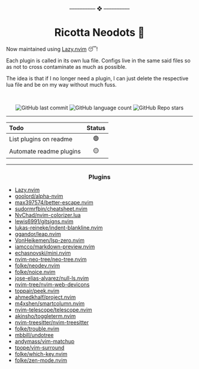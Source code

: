 <p style="text-align:center;">–––––––––– ❖ ––––––––––</p>

# <center>Ricotta Neodots 🍚</center>

Now maintained using [Lazy.nvim](https://github.com/folke/lazy.nvim) 😴!

Each plugin is called in its own lua file. Configs live in the same said files so as not to cross contaminate as much as possible.

The idea is that if I no longer need a plugin, I can just delete the respective lua file and be on my way without much fuss.

<center>
<br>

![GitHub last commit](https://img.shields.io/github/last-commit/riccardoshrives/neodots?logo=git&style=for-the-badge)
![GitHub language count](https://img.shields.io/github/languages/count/riccardoshrives/neodots?style=for-the-badge)
![GitHub Repo stars](https://img.shields.io/github/stars/riccardoshrives/neodots?logo=github&style=for-the-badge)

---

| Todo                    | Status |
| :---------------------- | :----: |
| List plugins on readme  |   🟢   |
| Automate readme plugins |   🟡   |

</center>

---

### <center>Plugins</center>

-   [ Lazy.nvim ](https://github.com/folke/lazy.nvim)
-   [ goolord/alpha-nvim ](https://www.github.com/goolord/alpha-nvim)
-   [ max397574/better-escape.nvim ](https://www.github.com/max397574/better-escape.nvim)
-   [ sudormrfbin/cheatsheet.nvim ](https://www.github.com/sudormrfbin/cheatsheet.nvim)
-   [ NvChad/nvim-colorizer.lua ](https://www.github.com/NvChad/nvim-colorizer.lua)
-   [ lewis6991/gitsigns.nvim ](https://www.github.com/lewis6991/gitsigns.nvim)
-   [ lukas-reineke/indent-blankline.nvim ](https://www.github.com/lukas-reineke/indent-blankline.nvim)
-   [ ggandor/leap.nvim ](https://www.github.com/ggandor/leap.nvim)
-   [ VonHeikemen/lsp-zero.nvim ](https://www.github.com/VonHeikemen/lsp-zero.nvim)
-   [ iamcco/markdown-preview.nvim ](https://www.github.com/iamcco/markdown-preview.nvim)
-   [ echasnovski/mini.nvim ](https://www.github.com/echasnovski/mini.nvim)
-   [ nvim-neo-tree/neo-tree.nvim ](https://www.github.com/nvim-neo-tree/neo-tree.nvim)
-   [ folke/neodev.nvim ](https://www.github.com/folke/neodev.nvim)
-   [ folke/noice.nvim ](https://www.github.com/folke/noice.nvim)
-   [ jose-elias-alvarez/null-ls.nvim ](https://www.github.com/jose-elias-alvarez/null-ls.nvim)
-   [ nvim-tree/nvim-web-devicons ](https://www.github.com/nvim-tree/nvim-web-devicons)
-   [ toppair/peek.nvim ](https://www.github.com/toppair/peek.nvim)
-   [ ahmedkhalf/project.nvim ](https://www.github.com/ahmedkhalf/project.nvim)
-   [ m4xshen/smartcolumn.nvim ](https://www.github.com/m4xshen/smartcolumn.nvim)
-   [ nvim-telescope/telescope.nvim ](https://www.github.com/nvim-telescope/telescope.nvim)
-   [ akinsho/toggleterm.nvim ](https://www.github.com/akinsho/toggleterm.nvim)
-   [ nvim-treesitter/nvim-treesitter ](https://www.github.com/nvim-treesitter/nvim-treesitter)
-   [ folke/trouble.nvim ](https://www.github.com/folke/trouble.nvim)
-   [ mbbill/undotree ](https://www.github.com/mbbill/undotree)
-   [ andymass/vim-matchup ](https://www.github.com/andymass/vim-matchup)
-   [ tpope/vim-surround ](https://www.github.com/tpope/vim-surround)
-   [ folke/which-key.nvim ](https://www.github.com/folke/which-key.nvim)
-   [ folke/zen-mode.nvim ](https://www.github.com/folke/zen-mode.nvim)
